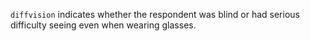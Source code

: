 `diffvision` indicates whether the respondent was blind or had serious difficulty seeing even when wearing glasses.
